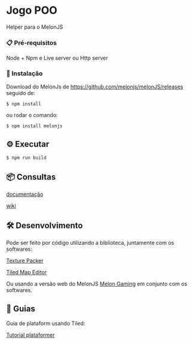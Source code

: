 # Jogo POO

Helper para o MelonJS


### 📋 Pré-requisitos

Node + Npm e Live server ou Http server


### 🔧 Instalação

Download do MelonJs de https://github.com/melonjs/melonJS/releases seguido de:
```
$ npm install
```

ou rodar o comando:
```
$ npm install melonjs
```

## ⚙️ Executar

```
$ npm run build
```

## 📦 Consultas

[documentação](http://melonjs.github.io/melonJS/docs/)

[wiki](https://github.com/melonjs/melonJS/wiki)


## 🛠️ Desenvolvimento

Pode ser feito por código utilizando a biblioteca, juntamente com os softwares:

[Texture Packer](https://www.codeandweb.com/texturepacker)

[Tiled Map Editor](https://www.mapeditor.org/)

Ou usando a versão web do MelonJS [Melon Gaming](https://www.melongaming.com/) em conjunto com os softwares.


## 📌 Guias

Guia de plataform usando Tiled:

[Tutorial plataformer](http://melonjs.github.io/tutorial-platformer/)




